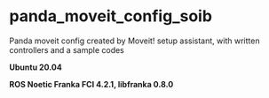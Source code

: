 # panda_moveit_config_soib
Panda moveit config created by Moveit! setup assistant, with written controllers and a sample codes

**Ubuntu 20.04**

**ROS Noetic
Franka FCI 4.2.1, libfranka 0.8.0**

